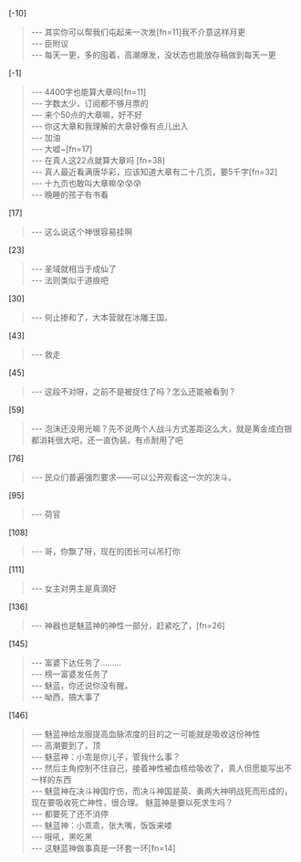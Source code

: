 
[-10] 
>--- 其实你可以帮我们屯起来一次发[fn=11]我不介意这样月更<br>
>--- 臣附议<br>
>--- 每天一更，多的囤着，高潮爆发，没状态也能放存稿做到每天一更<br>

[-1] 
>--- 4400字也能算大章吗[fn=11]<br>
>--- 字数太少，订阅都不够月票的<br>
>--- 来个50点的大章嘛，好不好<br>
>--- 你这大章和我理解的大章好像有点儿出入<br>
>--- 加油<br>
>--- 大嘘~[fn=17]<br>
>--- 在真人这22点就算大章吗 [fn=38]<br>
>--- 真人最近看满唐华彩，应该知道大章有二十几页，要5千字[fn=32]<br>
>--- 十九页也敢叫大章嘛😰😰😰<br>
>--- 晚睡的孩子有书看<br>

[17] 
>--- 这么说这个神很容易挂啊<br>

[23] 
>--- 圣域就相当于成仙了<br>
>--- 法则类似于道痕吧<br>

[30] 
>--- 何止掺和了，大本营就在冰雕王国。<br>

[43] 
>--- 救走<br>

[45] 
>--- 这段不对呀，之前不是被捉住了吗？怎么还能被看到？<br>

[59] 
>--- 泡沫还没用光嘛？先不说两个人战斗方式差距这么大，就是黄金成白银都消耗很大吧，还一直伪装，有点耐用了吧<br>

[76] 
>--- 民众们普遍强烈要求——可以公开观看这一次的决斗。<br>

[95] 
>--- 荷官<br>

[108] 
>--- 哥，你飘了呀，现在的团长可以吊打你<br>

[111] 
>--- 女主对男主是真滴好<br>

[136] 
>--- 神器也是魅蓝神的神性一部分，赶紧吃了，[fn=26]<br>

[145] 
>--- 富婆下达任务了………<br>
>--- 榜一富婆发任务了<br>
>--- 魅蓝，你还说你没有醒。<br>
>--- 呦西，搞大事了<br>

[146] 
>--- 魅蓝神给龙服提高血脉浓度的目的之一可能就是吸收这份神性<br>
>--- 高潮要到了，顶<br>
>--- 魅蓝神：小乖是你儿子，管我什么事？<br>
>--- 然后主角控制不住自己，接着神性被血核给吸收了，真人但愿能写出不一样的东西<br>
>--- 魅蓝神在决斗神国疗伤，而决斗神国是英、勇两大神明战死而形成的，
现在要吸收死亡神性，很合理。
魅蓝神是要以死求生吗？<br>
>--- 都要死了还不消停<br>
>--- 魅蓝神：小乖乖，张大嘴，饭饭来喽<br>
>--- 哦吼，黑吃黑<br>
>--- 这魅蓝神做事真是一环套一环[fn=14]<br>
